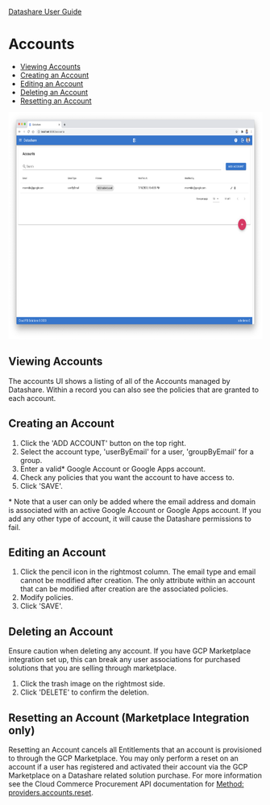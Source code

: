 [Datashare User Guide](./README.md)

# Accounts
* [Viewing Accounts](#viewing_accounts)
* [Creating an Account](#creating_an_account)
* [Editing an Account](#editing_an_account)
* [Deleting an Account](#deleting_an_account)
* [Resetting an Account](#resetting_an_account)

<p align="center">
  <img src="./assets/accounts_list_ui.png" alt="Accounts List UI" height="450"/>
</p>

## <a name="viewing_accounts">Viewing Accounts</a>
The accounts UI shows a listing of all of the Accounts managed by Datashare. Within a record you can also see the policies that are granted to each account.

## <a name="creating_an_account">Creating an Account</a>
1. Click the 'ADD ACCOUNT' button on the top right.
2. Select the account type, 'userByEmail' for a user, 'groupByEmail' for a group.
3. Enter a valid\* Google Account or Google Apps account.
4. Check any policies that you want the account to have access to.
5. Click 'SAVE'.

\* Note that a user can only be added where the email address and domain is associated with an active Google Account or Google Apps account. If you add any other type of account, it will cause the Datashare permissions to fail.

## <a name="editing_an_account">Editing an Account</a>
1. Click the pencil icon in the rightmost column. The email type and email cannot be modified after creation. The only attribute within an account that can be modified after creation are the associated policies.
2. Modify policies.
3. Click 'SAVE'.

## <a name="deleting_an_account">Deleting an Account</a>
Ensure caution when deleting any account. If you have GCP Marketplace integration set up, this can break any user associations for purchased solutions that you are selling through marketplace.

1. Click the trash image on the rightmost side.
2. Click 'DELETE' to confirm the deletion.

## <a name="resetting_an_account">Resetting an Account (Marketplace Integration only)</a>
Resetting an Account cancels all Entitlements that an account is provisioned to through the GCP Marketplace. You may only perform a reset on an account if a user has registered and activated their account via the GCP Marketplace on a Datashare related solution purchase. For more information see the Cloud Commerce Procurement API documentation for [Method: providers.accounts.reset](https://cloud.google.com/marketplace/docs/partners/commerce-procurement-api/reference/rest/v1/providers.accounts/reset).